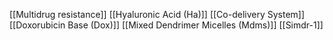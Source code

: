 [[Multidrug resistance]]
[[Hyaluronic Acid (Ha)]]
[[Co-delivery System]]
[[Doxorubicin Base (Dox)]]
[[Mixed Dendrimer Micelles (Mdms)]]
[[Simdr-1]]
